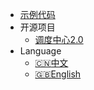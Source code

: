 * [示例代码](https://github.com/farseer-go/demo)
* 开源项目
  * [调度中心2.0](https://github.com/FSchedule/FSchedule)
* Language
  * [:cn:中文](/ ':ignore :target=_self')
  * [:uk:English](/en-us/)